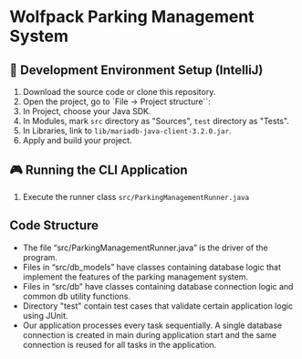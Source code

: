 # Wolfpack Parking Management System

## 🚀 Development Environment Setup (IntelliJ)
1. Download the source code or clone this repository.
2. Open the project, go to `File -> Project structure``:
3. In Project, choose your Java SDK.
4. In Modules, mark `src` directory as "Sources", `test` directory as "Tests".
5. In Libraries, link to `lib/mariadb-java-client-3.2.0.jar`.
6. Apply and build your project.

## 🎮 Running the CLI Application
1. Execute the runner class `src/ParkingManagementRunner.java`

## Code Structure
- The file “src/ParkingManagementRunner.java” is the driver of the program.
- Files in “src/db_models” have classes containing database logic that implement the features of the parking management system.
- Files in “src/db” have classes containing database connection logic and common db utility functions.
- Directory "test" contain test cases that validate certain application logic using JUnit.
- Our application processes every task sequentially. A single database connection is created in main during application start and the same connection is reused for all tasks in the application.
